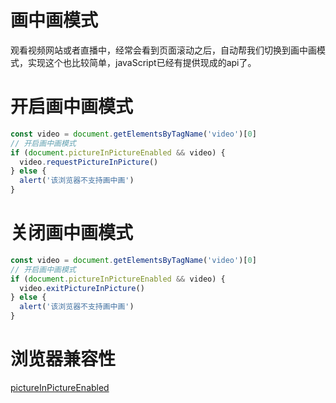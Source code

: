 <h1>画中画模式</h1>

观看视频网站或者直播中，经常会看到页面滚动之后，自动帮我们切换到画中画模式，实现这个也比较简单，javaScript已经有提供现成的api了。

# 开启画中画模式

```js
const video = document.getElementsByTagName('video')[0]
// 开启画中画模式
if (document.pictureInPictureEnabled && video) {
  video.requestPictureInPicture()
} else {
  alert('该浏览器不支持画中画')
}

```

# 关闭画中画模式

```js
const video = document.getElementsByTagName('video')[0]
// 开启画中画模式
if (document.pictureInPictureEnabled && video) {
  video.exitPictureInPicture()
} else {
  alert('该浏览器不支持画中画')
}

```

# 浏览器兼容性

[pictureInPictureEnabled](https://caniuse.com/?search=pictureInPictureEnabled)
